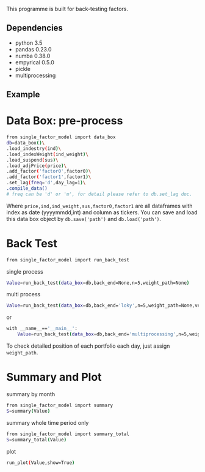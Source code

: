 This programme is built for back-testing factors.

Dependencies
------------

- python 3.5
- pandas 0.23.0
- numba 0.38.0
- empyrical 0.5.0
- pickle
- multiprocessing

Example
--------

# Data Box: pre-process
```bash
from single_factor_model import data_box
db=data_box()\
.load_indestry(ind)\
.load_indexWeight(ind_weight)\
.load_suspend(sus)\
.load_adjPrice(price)\
.add_factor('factor0',factor0)\
.add_factor('factor1',factor1)\
.set_lag(freq='d',day_lag=1)\
.compile_data()
# freq can be 'd' or 'm', for detail please refer to db.set_lag doc. 
```
Where ``price,ind,ind_weight,sus,factor0,factor1`` are all dataframes with index as date (yyyymmdd,int) and column as tickers.
You can save and load this data box object by ``db.save('path')`` and ``db.load('path')``.

# Back Test
```bash
from single_factor_model import run_back_test
```
single process
```bash
Value=run_back_test(data_box=db,back_end=None,n=5,weight_path=None)
```
multi process
```bash
Value=run_back_test(data_box=db,back_end='loky',n=5,weight_path=None,verbose=50)
```
or
```bash
with __name__=='__main__':
    Value=run_back_test(data_box=db,back_end='multiprocessing',n=5,weight_path=None)
```
To check detailed position of each portfolio each day, just assign ``weight_path``.

# Summary and Plot
summary by month
```bash
from single_factor_model import summary
S=summary(Value)
```
summary whole time period only
```bash
from single_factor_model import summary_total
S=summary_total(Value)
```
plot
```bash
run_plot(Value,show=True)
```